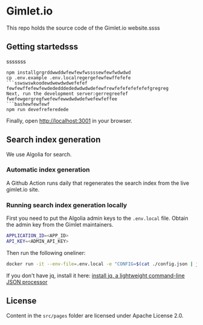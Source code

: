 # Gimlet.io

This repo holds the source code of the Gimlet.io website.ssss

## Getting startedsss
sssssss
```bashssssfewfewfwdwdw
npm installgrgrddwwddwfewfewfwssssewfewfwdwdwd
cp .env.example .env.localregergefewfewffefefe
```sswswswkoodewdwewdwdwefefef
fewfewffefewfewdededddededwdwdwdefewfrewfefefefefefefgregreg
Next, run the development server:gerregreefef
fwefewgergregfwefewfewwdwdwdefwefewfeffee
```bashewfewfewf
npm run devefreferedede
```

Finally, open [http://localhost:3001](http://localhost:3001) in your browser.

## Search index generation

We use Algolia for search.

### Automatic index generation

A Github Action runs daily that regenerates the search index from the live gimlet.io site.

### Running search index generation locally

First you need to put the Algolia admin keys to the `.env.local` file.
Obtain the admin key from the Gimlet maintainers.

```bash
APPLICATION_ID=<APP_ID>
API_KEY=<ADMIN_API_KEY>
```

Then run the following oneliner:

```bash
docker run -it --env-file=.env.local -e "CONFIG=$(cat ./config.json | jq -r tostring)" algolia/docsearch-scraper
```

If you don't have jq, install it here: [install jq, a lightweight command-line JSON processor](https://github.com/stedolan/jq/wiki/Installation)

## License

Content in the `src/pages` folder are licensed under Apache License 2.0.

